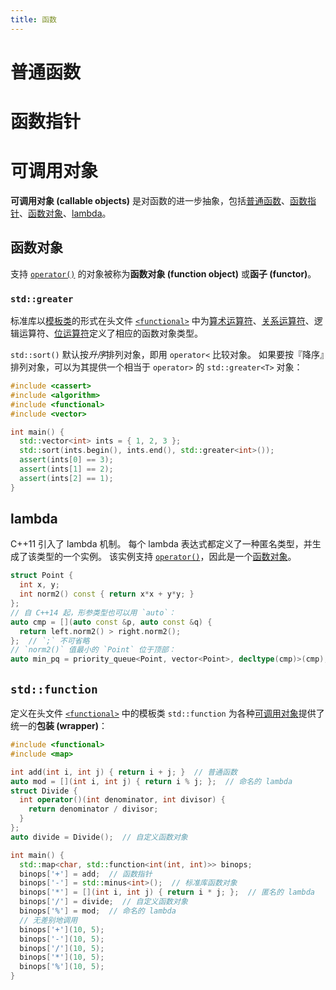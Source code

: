 ```yaml
---
title: 函数
---
```


# 普通函数

# 函数指针

# 可调用对象
**可调用对象 (callable objects)** 是对函数的进一步抽象，包括[普通函数](#普通函数)、[函数指针](#函数指针)、[函数对象](#函数对象)、[lambda](#lambda)。

## 函数对象
支持 [`operator()`](./operator#函数调用运算符) 的对象被称为**函数对象 (function object)** 或**函子 (functor)**。

### `std::greater`

标准库以[模板类](./generic#模板类)的形式在头文件 [`<functional>`](https://en.cppreference.com/w/cpp/utility/functional) 中为[算术运算符](./operator.md#算术运算符)、[关系运算符](./operator.md#关系运算符)、逻辑运算符、[位运算符](./operator.md#位运算符)定义了相应的函数对象类型。

`std::sort()` 默认按*升序*排列对象，即用 `operator<` 比较对象。
如果要按『降序』排列对象，可以为其提供一个相当于 `operator>` 的 `std::greater<T>` 对象：

```cpp
#include <cassert>
#include <algorithm>
#include <functional>
#include <vector>

int main() {
  std::vector<int> ints = { 1, 2, 3 };
  std::sort(ints.begin(), ints.end(), std::greater<int>());
  assert(ints[0] == 3);
  assert(ints[1] == 2);
  assert(ints[2] == 1);
}
```

## lambda

C++11 引入了 lambda 机制。
每个 lambda 表达式都定义了一种匿名类型，并生成了该类型的一个实例。
该实例支持 [`operator()`](./operator#函数调用运算符)，因此是一个[函数对象](#函数对象)。

```cpp
struct Point {
  int x, y;
  int norm2() const { return x*x + y*y; }
};
// 自 C++14 起，形参类型也可以用 `auto`：
auto cmp = [](auto const &p, auto const &q) {
  return left.norm2() > right.norm2();
};  // `;` 不可省略
// `norm2()` 值最小的 `Point` 位于顶部：
auto min_pq = priority_queue<Point, vector<Point>, decltype(cmp)>(cmp);
```

## `std::function`

定义在头文件 [`<functional>`](https://en.cppreference.com/w/cpp/utility/functional) 中的模板类 `std::function` 为各种[可调用对象](#可调用对象)提供了统一的**包装 (wrapper)**：

```cpp
#include <functional>
#include <map>

int add(int i, int j) { return i + j; }  // 普通函数
auto mod = [](int i, int j) { return i % j; };  // 命名的 lambda
struct Divide {
  int operator()(int denominator, int divisor) { 
    return denominator / divisor;
  }
};
auto divide = Divide();  // 自定义函数对象

int main() {
  std::map<char, std::function<int(int, int)>> binops;
  binops['+'] = add;  // 函数指针
  binops['-'] = std::minus<int>();  // 标准库函数对象
  binops['*'] = [](int i, int j) { return i * j; };  // 匿名的 lambda
  binops['/'] = divide;  // 自定义函数对象
  binops['%'] = mod;  // 命名的 lambda
  // 无差别地调用
  binops['+'](10, 5);
  binops['-'](10, 5);
  binops['/'](10, 5);
  binops['*'](10, 5);
  binops['%'](10, 5);
}
```

